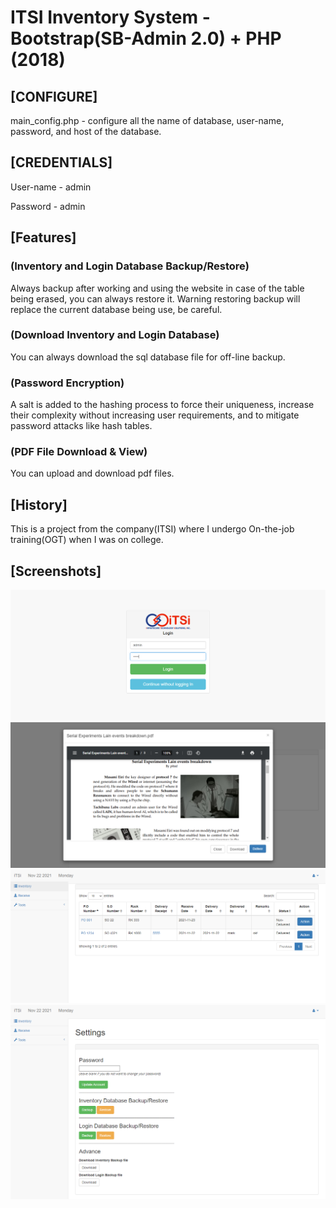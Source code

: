 # ITSI Inventory System - Bootstrap(SB-Admin 2.0) + PHP (2018)



## [CONFIGURE]
main_config.php - configure all the name of database, 
user-name, password, and host of the database.

## [CREDENTIALS]
User-name - admin

Password - admin

## [Features]

### (Inventory and Login Database Backup/Restore)
Always backup after working and using the website
in case of the table being erased, you can always
restore it. Warning restoring backup will replace
the current database being use, be careful.

### (Download Inventory and Login Database)
You can always download the sql database file
for off-line backup.

### (Password Encryption)
A salt is added to the hashing process to force their 
uniqueness, increase their complexity without increasing 
user requirements, and to mitigate password attacks like 
hash tables.

### (PDF File Download & View)
You can upload and download pdf files.


## [History]
This is a project from the company(ITSI) where I undergo 
On-the-job training(OGT) when I was on college.

## [Screenshots]
![alt text](https://raw.githubusercontent.com/Jaeger47/Inventory-System-Bootstrap-PHP/main/screenshots/itsi_1.png "1")
![alt text](https://raw.githubusercontent.com/Jaeger47/Inventory-System-Bootstrap-PHP/main/screenshots/itsi_2.png "2")
![alt text](https://raw.githubusercontent.com/Jaeger47/Inventory-System-Bootstrap-PHP/main/screenshots/itsi_3.png "3")
![alt text](https://raw.githubusercontent.com/Jaeger47/Inventory-System-Bootstrap-PHP/main/screenshots/itsi_4.png "4")
 
 
